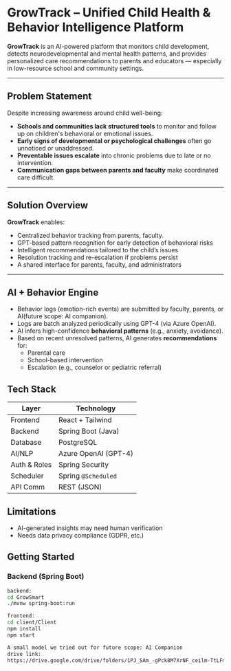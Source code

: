 # GrowTrack – Unified Child Health & Behavior Intelligence Platform

**GrowTrack** is an AI-powered platform that monitors child development, detects neurodevelopmental and mental health patterns, and provides personalized care recommendations to parents and educators — especially in low-resource school and community settings.

---

## Problem Statement

Despite increasing awareness around child well-being:

-  **Schools and communities lack structured tools** to monitor and follow up on children's behavioral or emotional issues.
-  **Early signs of developmental or psychological challenges** often go unnoticed or unaddressed.
-  **Preventable issues escalate** into chronic problems due to late or no intervention.
-  **Communication gaps between parents and faculty** make coordinated care difficult.

---

##  Solution Overview

**GrowTrack** enables:

-  Centralized behavior tracking from parents, faculty.
-  GPT-based pattern recognition for early detection of behavioral risks
-  Intelligent recommendations tailored to the child’s issues
-  Resolution tracking and re-escalation if problems persist
-  A shared interface for parents, faculty, and administrators

---
##  AI + Behavior Engine

- Behavior logs (emotion-rich events) are submitted by faculty, parents, or AI(future scope: AI companion).
- Logs are batch analyzed periodically using GPT-4 (via Azure OpenAI).
- AI infers high-confidence **behavioral patterns** (e.g., anxiety, avoidance).
- Based on recent unresolved patterns, AI generates **recommendations** for:
    - Parental care
    - School-based intervention
    - Escalation (e.g., counselor or pediatric referral)

## Tech Stack

| Layer         | Technology                |
|---------------|---------------------------|
| Frontend      | React + Tailwind          |
| Backend       | Spring Boot (Java)        |
| Database      | PostgreSQL                |
| AI/NLP        | Azure OpenAI (GPT-4)      |
| Auth & Roles  | Spring Security           |
| Scheduler     | Spring `@Scheduled`       |
| API Comm      | REST (JSON)               |

## Limitations

- AI-generated insights may need human verification
- Needs data privacy compliance (GDPR, etc.)

## Getting Started

### Backend (Spring Boot)

```bash
backend:
cd GrowSmart
./mvnw spring-boot:run

frontend:
cd client/Client
npm install
npm start

A small model we tried out for future scope: AI Companion
drive link:
https://drive.google.com/drive/folders/1PJ_SAm_-gPck8M7XrNF_ceilm-TtLFm5?usp=sharing
